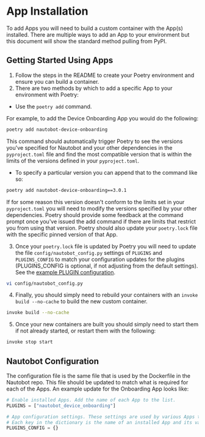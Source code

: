 # App Installation

To add Apps you will need to build a custom container with the App(s) installed.  There are multiple ways to add an App to your environment but this document will show the standard method pulling from PyPI.

## Getting Started Using Apps

1. Follow the steps in the README to create your Poetry environment and ensure you can build a container.
2. There are two methods by which to add a specific App to your environment with Poetry:

- Use the `poetry add` command.

For example, to add the Device Onboarding App you would do the following:

```bash
poetry add nautobot-device-onboarding
```

This command should automatically trigger Poetry to see the versions you've specified for Nautobot and your other dependencies in the `pyproject.toml` file and find the most compatible version that is within the limits of the versions defined in your `pyproject.toml`.

- To specify a particular version you can append that to the command like so:

```bash
poetry add nautobot-device-onboarding==3.0.1
```

If for some reason this version doesn't conform to the limits set in your `pyproject.toml` you will need to modify the versions specified by your other dependencies. Poetry should provide some feedback at the command prompt once you've issued the add command if there are limits that restrict you from using that version. Poetry should also update your `poetry.lock` file with the specific pinned version of that App.

3. Once your `poetry.lock` file is updated by Poetry you will need to update the file `config/nautobot_config.py` settings of `PLUGINS` and `PLUGINS_CONFIG` to match your configuration updates for the plugins (PLUGINS_CONFIG is optional, if not adjusting from the default settings). See the [example PLUGIN configuration](#nautobot-configuration).

```bash
vi config/nautobot_config.py
```

4. Finally, you should simply need to rebuild your containers with an `invoke build --no-cache` to build the new custom container.

```bash
invoke build --no-cache
```

5. Once your new containers are built you should simply need to start them if not already started, or restart them with the following:

```bash
invoke stop start
```

## Nautobot Configuration

The configuration file is the same file that is used by the Dockerfile in the Nautobot repo. This file should be updated to match what is required for each of the Apps. An example update for the Onboarding App looks like:

```python
# Enable installed Apps. Add the name of each App to the list.
PLUGINS = ["nautobot_device_onboarding"]

# App configuration settings. These settings are used by various Apps that the user may have installed.
# Each key in the dictionary is the name of an installed App and its value is a dictionary of settings.
PLUGINS_CONFIG = {}
```
